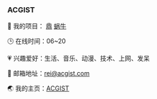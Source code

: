 ### ACGIST

🔨 我的项目：
[鼎](https://gitee.com/acgist/ding)
[蜗牛](https://gitee.com/acgist/snail)

🕒 在线时间：06~20

💗 兴趣爱好：生活、音乐、动漫、技术、上网、发呆

📧 邮箱地址：rei@acgist.com

🌏 我的主页：[ACGIST](https://www.acgist.com)